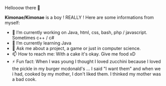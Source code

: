 Hellooow there 👋

**Kimonae/Kimonae** is a boy ! REALLY !
Here are some informations from myself:

- 🔭 I’m currently working on Java, html, css, bash, php / javascript. Sometimes c++ / c#
- 🌱 I’m currently learning Java
- 💬 Ask me about a project, a game or just in computer science.
- 📫 How to reach me: With a cake it's okay. Give me food xD
- ⚡ Fun fact: When I was young I thought I loved zucchini because I loved the pickle in my burger mcdonald's ... I said "I want them" and when we i had, cooked by my mother, I don't liked them. I thinked my mother was a bad cook.


